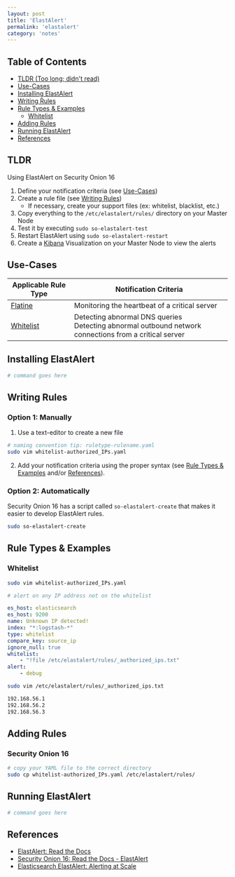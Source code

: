 ```yaml
---
layout: post
title: 'ElastAlert'
permalink: 'elastalert'
category: 'notes'
---
```


## Table of Contents
* [TLDR (Too long; didn't read)](#tldr)
* [Use-Cases](#use-cases)
* [Installing ElastAlert](#installing-elastalert)
* [Writing Rules](#writing-rules)
* [Rule Types & Examples](#rule-types-examples)
    * [Whitelist](#whitelist)
* [Adding Rules](#adding-rules)
* [Running ElastAlert](#running-elastalert)
* [References](#references)

## TLDR
Using ElastAlert on Security Onion 16
1. Define your notification criteria (see [Use-Cases](#use-cases))
2. Create a rule file (see [Writing Rules](#writing-rules))
    * If necessary, create your support files (ex: whitelist, blacklist, etc.)
4. Copy everything to the `/etc/elastalert/rules/` directory on your Master Node
5. Test it by executing `sudo so-elastalert-test`
6. Restart ElastAlert using `sudo so-elastalert-restart`
7. Create a [Kibana](#references) Visualization on your Master Node to view the alerts

## Use-Cases
|Applicable Rule Type|Notification Criteria|
|---|---|
|[Flatine](#flatline)|Monitoring the heartbeat of a critical server|
|[Whitelist](#whitelist)|Detecting abnormal DNS queries<br>Detecting abnormal outbound network connections from a critical server|

## Installing ElastAlert 
```bash
# command goes here
```

## Writing Rules
### Option 1: Manually
1. Use a text-editor to create a new file
```bash
# naming convention tip: ruletype-rulename.yaml
sudo vim whitelist-authorized_IPs.yaml
```
2. Add your notification criteria using the proper syntax (see [Rule Types & Examples](#rule-types-examples) and/or [References](#references)). 

### Option 2: Automatically
Security Onion 16 has a script called `so-elastalert-create` that makes it easier to develop ElastAlert rules. 
```bash
sudo so-elastalert-create
```

## Rule Types & Examples
### Whitelist
```bash
sudo vim whitelist-authorized_IPs.yaml
```
```yaml
# alert on any IP address not on the whitelist

es_host: elasticsearch
es_host: 9200
name: Unknown IP detected!
index: "*:logstash-*"
type: whitelist
compare_key: source_ip
ignore_null: true
whitelist:
    - "!file /etc/elastalert/rules/_authorized_ips.txt"
alert:
    - debug
```
```bash
sudo vim /etc/elastalert/rules/_authorized_ips.txt
```
```bash
192.168.56.1
192.168.56.2
192.168.56.3
```

## Adding Rules
### Security Onion 16
```bash
# copy your YAML file to the correct directory
sudo cp whitelist-authorized_IPs.yaml /etc/elastalert/rules/
```

## Running ElastAlert
```bash
# command goes here
```

## References
* [ElastAlert: Read the Docs](https://elastalert.readthedocs.io/en/latest/)
* [Security Onion 16: Read the Docs - ElastAlert](https://docs.securityonion.net/en/latest/elastalert.html)
* [Elasticsearch ElastAlert: Alerting at Scale](https://qbox.io/blog/elasticsearch-alerting-at-scale-using-elastalert)
